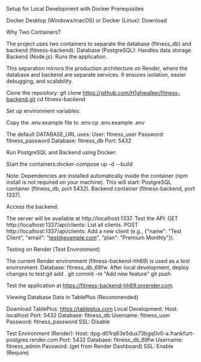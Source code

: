 Setup for Local Development with Docker
Prerequisites

Docker Desktop (Windows/macOS) or Docker (Linux): Download

Why Two Containers?

The project uses two containers to separate the database (fitness_db) and backend (fitness-backend):
Database (PostgreSQL): Handles data storage.
Backend (Node.js): Runs the application.


This separation mirrors the production architecture on Render, where the database and backend are separate services. It ensures isolation, easier debugging, and scalability.


Clone the repository:
git clone https://github.com/H1ghwalker/fitness-backend.git
cd fitness-backend


Set up environment variables:

Copy the .env.example file to .env:cp .env.example .env


The default DATABASE_URL uses:
User: fitness_user
Password: fitness_password
Database: fitness_db
Port: 5432




Run PostgreSQL and Backend using Docker:

Start the containers:docker-compose up -d --build


Note: Dependencies are installed automatically inside the container (npm install is not required on your machine).
This will start:
PostgreSQL container (fitness_db, port 5432).
Backend container (fitness-backend, port 1337).




Access the backend:

The server will be available at http://localhost:1337.
Test the API:
GET http://localhost:1337/api/clients: List all clients.
POST http://localhost:1337/api/clients: Add a new client (e.g., {"name": "Test Client", "email": "test@example.com", "plan": "Premium Monthly"}).





Testing on Render (Test Environment)

The current Render environment (fitness-backend-hh69) is used as a test environment.
Database: fitness_db_69fw.
After local development, deploy changes to test:git add .
git commit -m "Add new feature"
git push


Test the application at https://fitness-backend-hh69.onrender.com.

Viewing Database Data in TablePlus (Recommended)

Download TablePlus: https://tableplus.com
Local Development:
Host: localhost
Port: 5432
Database: fitness_db
Username: fitness_user
Password: fitness_password
SSL: Disable


Test Environment (Render):
Host: dpg-d01rq63e5dus73bgq0v0-a.frankfurt-postgres.render.com
Port: 5432
Database: fitness_db_69fw
Username: fitness_admin
Password: (get from Render Dashboard)
SSL: Enable (Require)



